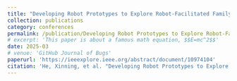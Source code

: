 ```yaml
---
title: "Developing Robot Prototypes to Explore Robot-Facilitated Family Routines"
collection: publications
category: conferences
permalink: /publication/Developing Robot Prototypes to Explore Robot-Facilitated Family Routines
# excerpt: 'This paper is about a famous math equation, $$E=mc^2$$'
date: 2025-03
# venue: 'GitHub Journal of Bugs'
paperurl: 'https://ieeexplore.ieee.org/abstract/document/10974104'
citation: 'He, Xinning, et al. "Developing Robot Prototypes to Explore Robot-Facilitated Family Routines." 2025 20th ACM/IEEE International Conference on Human-Robot Interaction (HRI). IEEE, 2025.'
---
```


